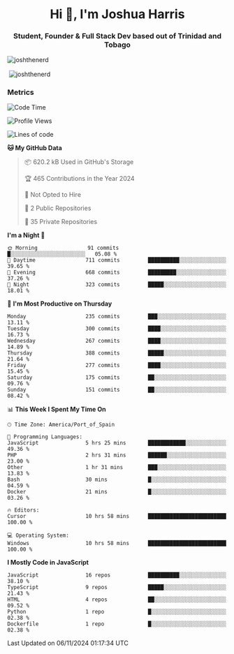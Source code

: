 <h1 align="center">Hi 👋, I'm Joshua Harris</h1>
<h3 align="center">Student, Founder & Full Stack Dev based out of Trinidad and Tobago</h3>

<p align="left"> <img src="https://komarev.com/ghpvc/?username=JoshTheDeveloperr" alt="joshthenerd" /> </p>

<p>&nbsp;<img align="center" src="https://github-readme-stats.vercel.app/api?username=JoshTheDeveloperr&show_icons=true&count_private=true" alt="joshthenerd" /></p>

### Metrics

<!--START_SECTION:waka-->
![Code Time](http://img.shields.io/badge/Code%20Time-1%2C008%20hrs%2045%20mins-blue)

![Profile Views](http://img.shields.io/badge/Profile%20Views-0-blue)

![Lines of code](https://img.shields.io/badge/From%20Hello%20World%20I%27ve%20Written-3.6%20million%20lines%20of%20code-blue)

**🐱 My GitHub Data** 

> 📦 620.2 kB Used in GitHub's Storage 
 > 
> 🏆 465 Contributions in the Year 2024
 > 
> 🚫 Not Opted to Hire
 > 
> 📜 2 Public Repositories 
 > 
> 🔑 35 Private Repositories 
 > 
**I'm a Night 🦉** 

```text
🌞 Morning                91 commits          █░░░░░░░░░░░░░░░░░░░░░░░░   05.08 % 
🌆 Daytime                711 commits         ██████████░░░░░░░░░░░░░░░   39.65 % 
🌃 Evening                668 commits         █████████░░░░░░░░░░░░░░░░   37.26 % 
🌙 Night                  323 commits         █████░░░░░░░░░░░░░░░░░░░░   18.01 % 
```
📅 **I'm Most Productive on Thursday** 

```text
Monday                   235 commits         ███░░░░░░░░░░░░░░░░░░░░░░   13.11 % 
Tuesday                  300 commits         ████░░░░░░░░░░░░░░░░░░░░░   16.73 % 
Wednesday                267 commits         ████░░░░░░░░░░░░░░░░░░░░░   14.89 % 
Thursday                 388 commits         █████░░░░░░░░░░░░░░░░░░░░   21.64 % 
Friday                   277 commits         ████░░░░░░░░░░░░░░░░░░░░░   15.45 % 
Saturday                 175 commits         ██░░░░░░░░░░░░░░░░░░░░░░░   09.76 % 
Sunday                   151 commits         ██░░░░░░░░░░░░░░░░░░░░░░░   08.42 % 
```


📊 **This Week I Spent My Time On** 

```text
🕑︎ Time Zone: America/Port_of_Spain

💬 Programming Languages: 
JavaScript               5 hrs 25 mins       ████████████░░░░░░░░░░░░░   49.36 % 
PHP                      2 hrs 31 mins       ██████░░░░░░░░░░░░░░░░░░░   23.00 % 
Other                    1 hr 31 mins        ███░░░░░░░░░░░░░░░░░░░░░░   13.83 % 
Bash                     30 mins             █░░░░░░░░░░░░░░░░░░░░░░░░   04.59 % 
Docker                   21 mins             █░░░░░░░░░░░░░░░░░░░░░░░░   03.26 % 

🔥 Editors: 
Cursor                   10 hrs 58 mins      █████████████████████████   100.00 % 

💻 Operating System: 
Windows                  10 hrs 58 mins      █████████████████████████   100.00 % 
```

**I Mostly Code in JavaScript** 

```text
JavaScript               16 repos            ██████████░░░░░░░░░░░░░░░   38.10 % 
TypeScript               9 repos             █████░░░░░░░░░░░░░░░░░░░░   21.43 % 
HTML                     4 repos             ██░░░░░░░░░░░░░░░░░░░░░░░   09.52 % 
Python                   1 repo              █░░░░░░░░░░░░░░░░░░░░░░░░   02.38 % 
Dockerfile               1 repo              █░░░░░░░░░░░░░░░░░░░░░░░░   02.38 % 
```




 Last Updated on 06/11/2024 01:17:34 UTC
<!--END_SECTION:waka-->
